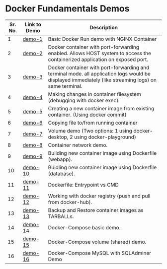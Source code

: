 # Docker Fundamentals Demos

Sr. No. | Link to Demo  | Description
--------|---------------|------------
1 | [demo-1](./demo-01.md) | Basic Docker Run demo with NGINX Container
2 | [demo-2](./demo-02.md) | Docker container with port-forwarding enabled. Allows HOST system to access the containerized application on exposed port.
3 | [demo-3](./demo-03.md) | Docker container with port-forwarding and terminal mode. all application logs would be displayed immediately (like streaming logs) on same terminal.
4 | [demo-4](./demo-04.md) | Making changes in container filesystem (debugging with docker exec)
5 | [demo-5](./demo-05.md) | Creating a new container image from existing container. (Using docker commit)
6 | [demo-6](./demo-06.md) | Copying file to/from running container
7 | [demo-7](./demo-07.md) | Volume demo (Two options: 1 using docker-desktop, 2 using docker-playground)
8 | [demo-8](./demo-08.md) | Container network demo.
9 | [demo-9](./demo-09) | Building new container image using Dockerfile (webapp).
10| [demo-10](./demo-10)| Buidling new container image using Dockerfile (database).
11 | [demo-11](./demo-11)| Dockerfile: Entrypoint vs CMD
12 | [demo-12](./demo-12.md) | Working with docker registry (push and pull from docker-hub).
13 | [demo-13](./demo-13.md) | Backup and Restore container images as TARBALLs.
14 | [demo-14](./demo-14) | Docker-Compose basic demo.
15 | [demo-15](./demo-15) | Docker-Compose volume (shared) demo.
16 | [demo-16](./demo-16) | Docker-Compose MySQL with SQLAdminer Demo

